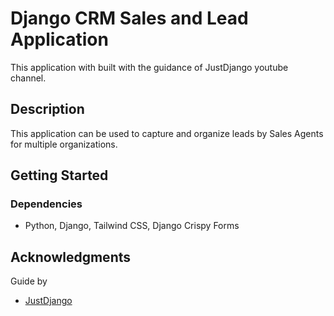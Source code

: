 # Django CRM Sales and Lead Application

This application with built with the guidance of JustDjango youtube channel.

## Description

This application can be used to capture and organize leads by Sales Agents for multiple organizations.

## Getting Started

### Dependencies

* Python, Django, Tailwind CSS, Django Crispy Forms

## Acknowledgments

Guide by
* [JustDjango](https://github.com/justdjango)

